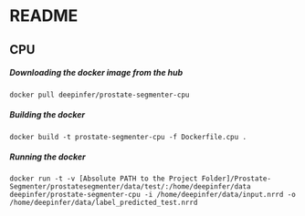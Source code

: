 # README

## CPU

##### Downloading the docker image from the hub
```
docker pull deepinfer/prostate-segmenter-cpu
```

##### Building the docker
```
docker build -t prostate-segmenter-cpu -f Dockerfile.cpu .
```

##### Running the docker
```
docker run -t -v [Absolute PATH to the Project Folder]/Prostate-Segmenter/prostatesegmenter/data/test/:/home/deepinfer/data deepinfer/prostate-segmenter-cpu -i /home/deepinfer/data/input.nrrd -o /home/deepinfer/data/label_predicted_test.nrrd
```
